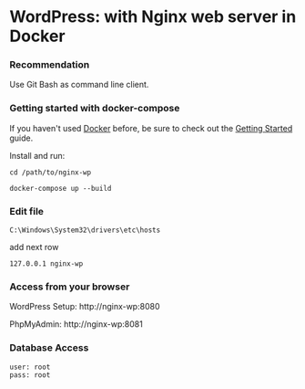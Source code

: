 # WordPress: with Nginx web server in Docker

### Recommendation

Use Git Bash as command line client.

### Getting started with docker-compose

If you haven't used [Docker](https://www.docker.com) before, be sure to check out the [Getting Started](https://www.docker.com/get-started) guide.


Install and run:

```shell
cd /path/to/nginx-wp
```

```shell
docker-compose up --build
```

### Edit file

```shell
C:\Windows\System32\drivers\etc\hosts
```

add next row

```shell
127.0.0.1 nginx-wp
```

### Access from your browser

WordPress Setup:
http://nginx-wp:8080

PhpMyAdmin:
http://nginx-wp:8081

### Database Access

```shell
user: root
pass: root
```





